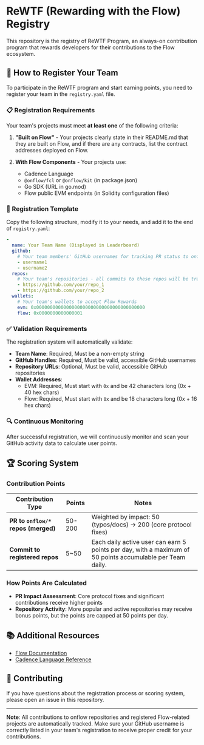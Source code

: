 # ReWTF (Rewarding with the Flow) Registry

This repository is the registry of ReWTF Program, an always-on contribution program that rewards developers for their contributions to the Flow ecosystem.

## 🚀 How to Register Your Team

To participate in the ReWTF program and start earning points, you need to register your team in the `registry.yaml` file.

### 📋 Registration Requirements

Your team's projects must meet **at least one** of the following criteria:

1. **"Built on Flow"** - Your projects clearly state in their README.md that they are built on Flow, and if there are any contracts, list the contract addresses deployed on Flow.

2. **With Flow Components** - Your projects use:
   - Cadence Language
   - `@onflow/fcl` or `@onflow/kit` (in package.json)
   - Go SDK (URL in go.mod)
   - Flow public EVM endpoints (in Solidity configuration files)

### 📝 Registration Template

Copy the following structure, modify it to your needs, and add it to the end of `registry.yaml`:

```yaml
-
  name: Your Team Name (Displayed in Leaderboard)
  github:
    # Your team members' GitHub usernames for tracking PR status to onflow
    - username1
    - username2
  repos:
    # Your team's repositories - all commits to these repos will be tracked
    - https://github.com/your/repo_1
    - https://github.com/your/repo_2
  wallets:
    # Your team's wallets to accept Flow Rewards
    evm: 0x0000000000000000000000000000000000000000
    flow: 0x0000000000000001
```

### ✅ Validation Requirements

The registration system will automatically validate:

- **Team Name**: Required, Must be a non-empty string
- **GitHub Handles**: Required, Must be valid, accessible GitHub usernames
- **Repository URLs**: Optional, Must be valid, accessible GitHub repositories
- **Wallet Addresses**:
  - EVM: Required, Must start with `0x` and be 42 characters long (0x + 40 hex chars)
  - Flow: Required, Must start with `0x` and be 18 characters long (0x + 16 hex chars)

### 🔍 Continuous Monitoring

After successful registration, we will continuously monitor and scan your GitHub activity data to calculate user points.

## 🏆 Scoring System

### Contribution Points

| Contribution Type | Points | Notes |
|------------------|---------|-------|
| **PR to `onflow/*` repos (merged)** | 50-200 | Weighted by impact: 50 (typos/docs) → 200 (core protocol fixes) |
| **Commit to registered repos** | 5~50 | Each daily active user can earn 5 points per day, with a maximum of 50 points accumulable per Team daily.  |

### How Points Are Calculated

- **PR Impact Assessment**: Core protocol fixes and significant contributions receive higher points
- **Repository Activity**: More popular and active repositories may receive bonus points, but the points are capped at 50 points per day.

## 📚 Additional Resources

- [Flow Documentation](https://developers.flow.com/)
- [Cadence Language Reference](https://cadence-lang.org/)

## 🤝 Contributing

If you have questions about the registration process or scoring system, please open an issue in this repository.

---

**Note**: All contributions to onflow repositories and registered Flow-related projects are automatically tracked. Make sure your GitHub username is correctly listed in your team's registration to receive proper credit for your contributions.
